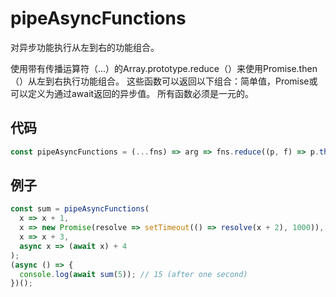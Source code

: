 # pipeAsyncFunctions

对异步功能执行从左到右的功能组合。

使用带有传播运算符（...）的Array.prototype.reduce（）来使用Promise.then（）从左到右执行功能组合。
这些函数可以返回以下组合：简单值，Promise或可以定义为通过await返回的异步值。
所有函数必须是一元的。

## 代码

```js
const pipeAsyncFunctions = (...fns) => arg => fns.reduce((p, f) => p.then(f), Promise.resolve(arg));
```

## 例子

```js
const sum = pipeAsyncFunctions(
  x => x + 1,
  x => new Promise(resolve => setTimeout(() => resolve(x + 2), 1000)),
  x => x + 3,
  async x => (await x) + 4
);
(async () => {
  console.log(await sum(5)); // 15 (after one second)
})();
```
